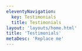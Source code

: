 ```yaml
---
eleventyNavigation:
  key: Testimonials
  title: Testimonials
layout: 'layouts/home.html'
title: 'Testimonials'
metaDesc: 'Replace me'
---
```

